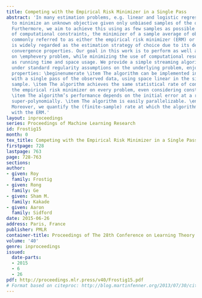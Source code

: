 ```yaml
---
title: Competing with the Empirical Risk Minimizer in a Single Pass
abstract: 'In many estimation problems, e.g. linear and logistic regression, we wish
  to minimize an unknown objective given only unbiased samples of the objective function.
  Furthermore, we aim to achieve this using as few samples as possible.  In the absence
  of computational constraints, the minimizer of a sample average of observed data –
  commonly referred to as either the empirical risk minimizer (ERM) or the M-estimator –
  is widely regarded as the estimation strategy of choice due to its desirable statistical
  convergence properties. Our goal in this work is to perform as well as the ERM,
  on \emphevery problem, while minimizing the use of computational resources such
  as running time and space usage. We provide a simple streaming algorithm which,
  under standard regularity assumptions on the underlying problem, enjoys the following
  properties: \beginenumerate \item The algorithm can be implemented in linear time
  with a single pass of the observed data, using space linear in the size of a single
  sample. \item The algorithm achieves the same statistical rate of convergence as
  the empirical risk minimizer on every problem, even considering constant factors.
  \item The algorithm’s performance depends on the initial error at a rate that decreases
  super-polynomially. \item The algorithm is easily parallelizable. \endenumerate
  Moreover, we quantify the (finite-sample) rate at which the algorithm becomes competitive
  with the ERM.'
layout: inproceedings
series: Proceedings of Machine Learning Research
id: Frostig15
month: 0
tex_title: Competing with the Empirical Risk Minimizer in a Single Pass
firstpage: 728
lastpage: 763
page: 728-763
sections: 
author:
- given: Roy
  family: Frostig
- given: Rong
  family: Ge
- given: Sham M.
  family: Kakade
- given: Aaron
  family: Sidford
date: 2015-06-26
address: Paris, France
publisher: PMLR
container-title: Proceedings of The 28th Conference on Learning Theory
volume: '40'
genre: inproceedings
issued:
  date-parts:
  - 2015
  - 6
  - 26
pdf: http://proceedings.mlr.press/v40/Frostig15.pdf
# Format based on citeproc: http://blog.martinfenner.org/2013/07/30/citeproc-yaml-for-bibliographies/
---
```


